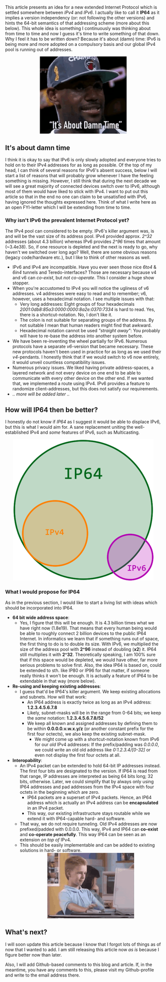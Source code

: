 <div id="meta">
<meta name="created" content="Wed Dec 30 2015 16:05:06 GMT+0100" />
<meta name="lastmodified" content="auto" />


<meta name="title" content="Proposal: IP64" />
<meta name="urlname" content="tech/proposal-for-new-internet-protocol-ip64" />
<meta name="subtitle" content="Why I think we should come up with something better than IPv6" />

<meta name="author" content="sebastian">
<meta name="description" content="A Proposal for a new internet protocol." />
<meta name="keywords" content="IPv4, IPv6, IPv64, internet protocol" />

<meta name="stab-github-comments-issue-url" content="https://github.com/MrShoenel/mrshoenel.github.io/issues/1" />

</div>




This article presents an idea for a new extended Internet Protocol which is settled somewhere between *IPv4* and *IPv6*. I actually like to call it **IP64** as it implies a version independency (or: not following the other versions) and hints the 64-bit semantics of that addressing scheme (more about this below). This whole idea is something I continuously was thinking about from time to time and now I guess it's time to write something of that down. Why I feel it has to be written down? Because it's about (damn) time: IPv6 is being more and more adopted on a compulsory basis and our global IPv4 pool is running out of addresses.

<center>
  <img src="images/gif/its-about-damn-time-220x195.gif" style="width:20em; max-width:90%" alt="It's about damn time" />
</center>

## It's about damn time
I think it is okay to say that IPv6 is only slowly adopted and everyone tries to hold on to their IPv4 addresses for as long as possible. Of the top of my head, I can think of several reasons for IPv6's absent success, below I will start a list of reasons that will probably grow whenever I have the feeling something is missing. However, I still think that during the next decade we will see a great majority of connected devices switch over to IPv6, although most of them would have liked to stick with IPv4. I want to put out this article so that in the end no one can claim to be unsatisfied with IPv6, having ignored the thoughts expressed here. Think of what I write here as an open FYI-letter which I will be extending from time to time.

### Why isn't IPv6 the prevalent Internet Protocol yet?
The IPv4 pool can considered to be empty. IPv6's killer argument was, is and will be the vast size of its address pool. IPv4 provided approx. *2^32* addresses (about 4.3 billion) whereas IPv6 provides *2^96* times that amount (~3.4e38). So, if one resource is depleted and the next is ready to go, why haven't we switched over long ago? Well, there are some obvious reasons (legacy code/hardware etc.), but I like to think of other reasons as well.
* IPv6 and IPv4 are incompatible. Have you ever seen those nice *6to4* &amp; *6in4* tunnels and Teredo-interfaces? Those are necessary because v4 and v6 can *co-exist*, but *not co-operate*. This I consider a huge show stopper.
* When you're accustomed to IPv4 you will notice the ugliness of v6 addresses. v4 addresses were easy to read and to remember; v6, however, uses a hexadecimal notation. I see multiple issues with that:
  * Very long addresses: Eight groups of four hexadecimals *2001:0db8:85a3:0000:0000:8a2e:0370:7334* is hard to read. Yes, there is a shortcut-notation. No, I don't like it.
  * The colon is not suitable for separating groups of the address. By not suitable I mean that human readers might find that awkward.
  * Hexadecimal notation cannot be used *"straight away"*: You probably will have to re-base the address into another system before.
* We have been re-inventing the wheel partially for IPv6. Numerous protocols have a separate *v6*-version that became necessary. These new protocols haven't been used in practice for as long as we used their *v4*-pendants. I honestly think that if we would switch to v6 now entirely, it would unveil countless compatibility issues.
* Numerous privacy issues. We liked having private address-spaces, a layered network and not every device on one end to be able to communicate with every other device on the other end. If we wanted that, we implemented a route using IPv4. IPv6 provides a feature to randomize client-addresses, but this does not satisfy our requirements.
* *.. more will be added later ..*

## How will IP64 then be better?
I honestly do not know if *IP64* as I suggest it would be able to displace IPv6, but this is what I would aim for. A sane replacement uniting the well-established IPv4 and *some* features of IPv6, such as Multicasting.

<center>
  <img src="images/ip64-ipv4-ipv6.png" alt="IP64 is a superset of IPv4 and partially includes IPv6." style="max-width:90%" />
</center>

### What I would propose for IP64
As in the previous section, I would like to start a living list with ideas which should be incorporated into IP64.


* **64 bit wide address space**:
  * Yes, I figure that this will be enough. It is 4.3 billion times what we have right now (1.8e19). That means that every human being would be able to roughly connect 2 billion devices to the public IP64 Internet. In informatics we learn that if something runs out of space, the first thing to do is to double its size. With IPv6, we multiplied the size of the address pool with **2^96** instead of doubling (**x2**) it. IP64 still multiplies it with **2^32**. Theoretically speaking, I am 100% sure that if this space would be depleted, we would have other, far more serious problems to solve first. Also, the idea IP64 is based on, could be extended to sth. like IP80 or IP96 for that matter, if someone really thinks it won't be enough. It is actually a feature of IP64 to be extendable in that way (more below).
* **Re-using and keeping existing addresses**:
  * I guess that'd be IP64's killer argument. We keep existing allocations and subnets. How will that work:
    * An IP64 address is exactly twice as long as an IPv4 address: **1.2.3.4.5.6.7.8**
    * Likely, subnet-masks will be in the range from 0-64 bits; we keep the *same* notation: **1.2.3.4.5.6.7.8/52**
    * We keep all known and assigned addresses by defining them to be within **0.0.0.0.v.w.x.y/z** (or another constant prefix for the first four octects), we also keep the existing subnet-mask.
      * We might come up with a shortcut-notation known from IPv6 for our *old* IPv4 addresses: If the prefix/padding was *0.0.0.0*, we could write an old old address like *0:1.2.3.4/\[0-32\]* or even not display the first four octets at all.
* **Interopability**:
  * An IPv4 packet can be extended to hold 64-bit IP addresses instead. The first four bits are designated to the version. If IP64 is read from that range, IP addresses are interpreted as being  64 bits long; 32 bits, otherwise. Later, we could simplify that by always only using IP64 addresses and pad addresses from the IPv4 space with four octets in the beginning which are zero.
    * IP64 packets are a superset of IPv4 packets. Hence, an IP64 address which is actually an IPv4 address can be **encapsulated** in an IPv4 packet.
    * This way, our existing infrastructure stays routable while we extend it with IP64-capable hard- and software.
  * That way, we do not require tunneling. Old IPv4 addresses are now prefixed/padded with 0.0.0.0. This way, IPv4 and IP64 can **co-exist** and **co-operate peacefully**. This way IP64 can be seen as an extension *on top of* IPv4.
  * This should be easily implementable and can be added to existing solutions in hard- or software.
    <center>
      <img src="images/gif/kid-computer-ok-320x240.gif" style="width:20em; max-width:90%" alt="Kid sitting on computer signalizing everything is ok." />
    </center>

## What's next?
I will soon update this article because I know that I forgot lots of things as of now that I wanted to add. I am still releasing this article now *as is* because I figure better now than later.

Also, I will add Github-based comments to this blog and article. If, in the meantime, you have any comments to this, please visit my Github-profile and write to the email address there.
